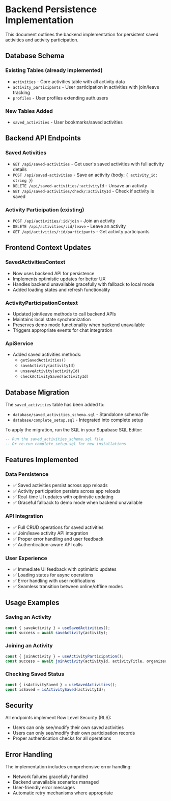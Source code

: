 # Backend Persistence Implementation

This document outlines the backend implementation for persistent saved activities and activity participation.

## Database Schema

### Existing Tables (already implemented)

- `activities` - Core activities table with all activity data
- `activity_participants` - User participation in activities with join/leave tracking
- `profiles` - User profiles extending auth.users

### New Tables Added

- `saved_activities` - User bookmarks/saved activities

## Backend API Endpoints

### Saved Activities

- `GET /api/saved-activities` - Get user's saved activities with full activity details
- `POST /api/saved-activities` - Save an activity (body: `{ activity_id: string }`)
- `DELETE /api/saved-activities/:activityId` - Unsave an activity
- `GET /api/saved-activities/check/:activityId` - Check if activity is saved

### Activity Participation (existing)

- `POST /api/activities/:id/join` - Join an activity
- `DELETE /api/activities/:id/leave` - Leave an activity
- `GET /api/activities/:id/participants` - Get activity participants

## Frontend Context Updates

### SavedActivitiesContext

- Now uses backend API for persistence
- Implements optimistic updates for better UX
- Handles backend unavailable gracefully with fallback to local mode
- Added loading states and refresh functionality

### ActivityParticipationContext

- Updated join/leave methods to call backend APIs
- Maintains local state synchronization
- Preserves demo mode functionality when backend unavailable
- Triggers appropriate events for chat integration

### ApiService

- Added saved activities methods:
  - `getSavedActivities()`
  - `saveActivity(activityId)`
  - `unsaveActivity(activityId)`
  - `checkActivitySaved(activityId)`

## Database Migration

The `saved_activities` table has been added to:

- `database/saved_activities_schema.sql` - Standalone schema file
- `database/complete_setup.sql` - Integrated into complete setup

To apply the migration, run the SQL in your Supabase SQL Editor:

```sql
-- Run the saved_activities_schema.sql file
-- Or re-run complete_setup.sql for new installations
```

## Features Implemented

### Data Persistence

- ✅ Saved activities persist across app reloads
- ✅ Activity participation persists across app reloads
- ✅ Real-time UI updates with optimistic updating
- ✅ Graceful fallback to demo mode when backend unavailable

### API Integration

- ✅ Full CRUD operations for saved activities
- ✅ Join/leave activity API integration
- ✅ Proper error handling and user feedback
- ✅ Authentication-aware API calls

### User Experience

- ✅ Immediate UI feedback with optimistic updates
- ✅ Loading states for async operations
- ✅ Error handling with user notifications
- ✅ Seamless transition between online/offline modes

## Usage Examples

### Saving an Activity

```typescript
const { saveActivity } = useSavedActivities();
const success = await saveActivity(activity);
```

### Joining an Activity

```typescript
const { joinActivity } = useActivityParticipation();
const success = await joinActivity(activityId, activityTitle, organizerId);
```

### Checking Saved Status

```typescript
const { isActivitySaved } = useSavedActivities();
const isSaved = isActivitySaved(activityId);
```

## Security

All endpoints implement Row Level Security (RLS):

- Users can only see/modify their own saved activities
- Users can only see/modify their own participation records
- Proper authentication checks for all operations

## Error Handling

The implementation includes comprehensive error handling:

- Network failures gracefully handled
- Backend unavailable scenarios managed
- User-friendly error messages
- Automatic retry mechanisms where appropriate
